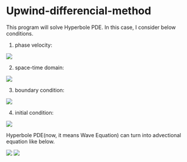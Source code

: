 # Upwind-differencial-method

This program will solve Hyperbole PDE.
In this case, I consider below conditions.

1. phase velocity:
  <img src = "https://latex.codecogs.com/gif.latex?c&space;=&space;1" />
  
2. space-time domain:
  <img src = "https://latex.codecogs.com/gif.latex?x&space;=&space;[0,&space;1],t&space;=&space;[0,&space;1.2]"/>
  
3. boundary condition:
  <img src = "https://latex.codecogs.com/gif.latex?u(t,&space;0)&space;=&space;u(t,&space;1)&space;=&space;0" />
  
4. initial condition:
  <img src = "https://latex.codecogs.com/gif.latex?u(0,&space;x)&space;=&space;\begin{cases}&space;(1/2)\cos{8\pi(x-1/2)}&space;&plus;&space;1/2\&space;(3/8&space;\le&space;x&space;\le&space;5/8)\\&space;0\&space;(others)&space;\end{cases}&space;\\&space;\frac{\partial&space;u}{\partial&space;x}(0,&space;x)&space;=&space;0\&space;(0&space;\le&space;x&space;\le&space;1)" />

Hyperbole PDE(now, it means Wave Equation) can turn into advectional equation like below.

<img src = "https://latex.codecogs.com/gif.latex?\frac{\partial^2&space;u}{\partial&space;t^2}&space;-&space;c^2\frac{\partial^2&space;u}{\partial&space;x^2}&space;=&space;0&space;\Leftrightarrow&space;\left(\frac{\partial}{\partial&space;t}&space;-&space;c\frac{\partial}{\partial&space;x}&space;\right)\left(\frac{\partial}{\partial&space;t}&space;&plus;&space;c\frac{\partial}{\partial&space;x}&space;\right)u&space;=&space;0" />

<img src = "https://latex.codecogs.com/gif.latex?\begin{align*}&space;\frac{\partial&space;u}{\partial&space;t}&space;&=&space;c\frac{\partial&space;u}{\partial&space;x}\&space;(recessionary\&space;wave)\\&space;\frac{\partial&space;u}{\partial&space;t}&space;&=&space;-c\frac{\partial&space;u}{\partial&space;x}\&space;(progressive\&space;wave)&space;\end{align*}" />
